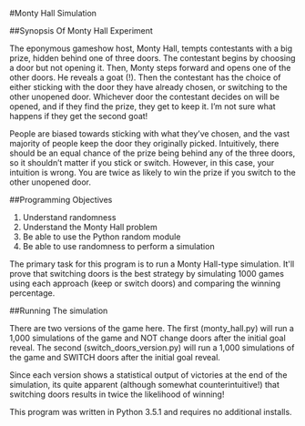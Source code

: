 #Monty Hall Simulation

##Synopsis Of Monty Hall Experiment

The eponymous gameshow host, Monty Hall, tempts contestants with a big prize, hidden behind one of three doors. The contestant begins by choosing a door but not opening it. Then, Monty steps forward and opens one of the other doors. He reveals a goat (!). Then the contestant has the choice of either sticking with the door they have already chosen, or switching to the other unopened door. Whichever door the contestant decides on will be opened, and if they find the prize, they get to keep it. I’m not sure what happens if they get the second goat!

People are biased towards sticking with what they’ve chosen, and the vast majority of people keep the door they originally picked. Intuitively, there should be an equal chance of the prize being behind any of the three doors, so it shouldn’t matter if you stick or switch. However, in this case, your intuition is wrong. You are twice as likely to win the prize if you switch to the other unopened door.

##Programming Objectives

1. Understand randomness
2. Understand the Monty Hall problem
3. Be able to use the Python random module
4. Be able to use randomness to perform a simulation

The primary task for this program is to run a Monty Hall-type simulation. It'll prove that switching doors is the best strategy by simulating 1000 games using each approach (keep or switch doors) and comparing the winning percentage.

##Running The simulation

There are two versions of the game here. The first (monty_hall.py) will run a 1,000 simulations of the game and NOT change doors after the initial goal reveal. The second (switch_doors_version.py) will run a 1,000 simulations of the game and SWITCH doors after the initial goal reveal.

Since each version shows a statistical output of victories at the end of the simulation, its quite apparent (although somewhat counterintuitive!) that switching doors results in twice the likelihood of winning!

This program was written in Python 3.5.1 and requires no additional installs. 
